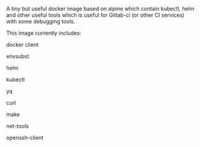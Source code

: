 A tiny but useful docker image based on alpine which contain kubectl, helm and other useful tools which is useful for Gitlab-ci (or other CI services) with some debugging tools.


This image currently includes:

docker client

envsubst 

helm

kubectl

yq

curl

make

net-tools

openssh-client
